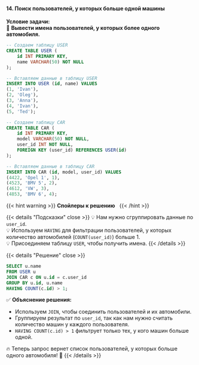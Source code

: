 #### 14. Поиск пользователей, у которых больше одной машины

**Условие задачи:**  
🚗 **Вывести имена пользователей, у которых более одного автомобиля.**

```sql
-- Создаем таблицу USER
CREATE TABLE USER (
    id INT PRIMARY KEY,
    name VARCHAR(50) NOT NULL
);

-- Вставляем данные в таблицу USER
INSERT INTO USER (id, name) VALUES
(1, 'Ivan'),
(2, 'Oleg'),
(3, 'Anna'),
(4, 'Ivan'),
(5, 'Ted');

-- Создаем таблицу CAR
CREATE TABLE CAR (
    id INT PRIMARY KEY,
    model VARCHAR(50) NOT NULL,
    user_id INT NOT NULL,
    FOREIGN KEY (user_id) REFERENCES USER(id)
);

-- Вставляем данные в таблицу CAR
INSERT INTO CAR (id, model, user_id) VALUES
(4422, 'Opel 1', 1),
(4523, 'BMV 5', 2),
(4612, 'VW', 3),
(4853, 'BMV 6', 4);
```



{{< hint warning >}}
**Спойлеры к решению**  
{{< /hint >}}

{{< details "Подсказки" close >}}
💡 Нам нужно сгруппировать данные по `user_id`.  
💡 Используем `HAVING` для фильтрации пользователей, у которых количество автомобилей (`COUNT(user_id)`) больше 1.  
💡 Присоединяем таблицу `USER`, чтобы получить имена.
{{< /details >}}

{{< details "Решение" close >}}

```sql
SELECT u.name 
FROM USER u
JOIN CAR c ON u.id = c.user_id
GROUP BY u.id, u.name
HAVING COUNT(c.id) > 1;
```

✅ **Объяснение решения:**

- Используем `JOIN`, чтобы соединить пользователей и их автомобили.
- Группируем результат по `user_id`, так как нам нужно считать количество машин у каждого пользователя.
- `HAVING COUNT(c.id) > 1` фильтрует только тех, у кого машин больше одной.

🔥 Теперь запрос вернет список пользователей, у которых больше одного автомобиля! 🚀
{{< /details >}}